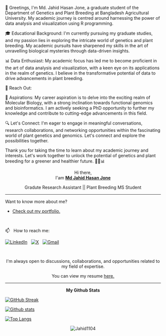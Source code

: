 🌱 Greetings, 
I'm Md. Jahid Hasan Jone, a graduate student of the Department of Genetics and Plant Breeding at Bangladesh Agricultural University. My academic journey is centred around harnessing the power of data analysis and visualization using R programming.

🎓 Educational Background:
I'm currently pursuing my graduate studies, and my passion lies in exploring the intricate world of genetics and plant breeding. My academic pursuits have sharpened my skills in the art of unravelling biological mysteries through data-driven insights.

📊 Data Enthusiast:
My academic focus has led me to become proficient in the art of data analysis and visualization, with a keen eye on its applications in the realm of genetics. I believe in the transformative potential of data to drive advancements in plant breeding.

📧 Reach Out:

🌿 Aspirations:
My career aspiration is to delve into the exciting realm of Molecular Biology, with a strong inclination towards functional genomics and bioinformatics. I am actively seeking a PhD opportunity to further my knowledge and contribute to cutting-edge advancements in this field.

🔍 Let's Connect:
I'm eager to engage in meaningful conversations, research collaborations, and networking opportunities within the fascinating world of plant genetics and genomics. Let's connect and explore the possibilities together.

Thank you for taking the time to learn about my academic journey and interests. Let's work together to unlock the potential of genetics and plant breeding for a greener and healthier future. 🌿🔬📊

<!---
Jahid1104/Jahid1104 is a ✨ special ✨ repository because its `README.md` (this file) appears on your GitHub profile.
You can click the Preview link to take a look at your changes.
--->

<p align='Center'>
Hi there, <br>
  I'am <a href = "https://jahid-jone.netlify.app/#/home"> <b> Md Jahid Hasan Jone </b> </a>
</p>

<p align = "center">  
Gradute Research Assistant || Plant Breeding MS Student</p>
<hr> 

Want to know more about me? 
- [Check out my portfolio.](https://jahid-jone.netlify.app/#/home)

<br/>

📫 &nbsp; How to reach me:

<a href="https://www.linkedin.com/in/hasanjahid423/"><img alt="LinkedIn" src="https://img.shields.io/badge/linkedin%20-%230077B5.svg?&style=flat&logo=linkedin&logoColor=white"/></a> &nbsp;
<a href="https://www.twitter.com/hasanjahid423/"><img alt="X" src="https://img.shields.io/badge/twitter%20-%230077B5.svg?&style=flat&logo=twitter&logoColor=white"/></a> &nbsp;
<a href="mailto:hasanjahid1104@gmail.com"><img alt="Gmail" src="https://img.shields.io/badge/Gmail-D14836?style=flat&logo=gmail&logoColor=white" /></a> &nbsp;

<br/>

<p align='center'> I'm always open to discussions, collaborations, and opportunities related to my field of expertise.</p>

<p align='center'> You can view my resume <a href='https://drive.google.com/file/d/1ptaTn1p4n6lNZMuBnceuhHPpSmKtPWbA/view?usp=drivesdk ' target=_blank><u>here</u>.</a></p>

<hr> 
<p align='Center'> 
<b>My Github Stats</b>

[![GitHub Streak](https://github-readme-streak-stats.herokuapp.com?user=Jahid1104%20&theme=dark&hide_border=true&mode=weekly&fire=EB5454&background=000000&border=FFFFFF&stroke=EB5454)](https://git.io/streak-stats)

[![Github stats](https://github-readme-stats.vercel.app/api?username=Jahid1104&show_icons=true&include_all_commits=true&theme=dark&background=000000)](https://github.com/Jahid1104/github-readme-stats)

[![Top Langs](https://github-readme-stats.vercel.app/api/top-langs/?username=Jahid1104&layout=compact&theme=dark)](https://github.com/Jahid1104/github-readme-stats)
</p>

<p align='Center'>
<img src=https://komarev.com/ghpvc/?username=Jahid1104 alt=Jahid1104> </p>
